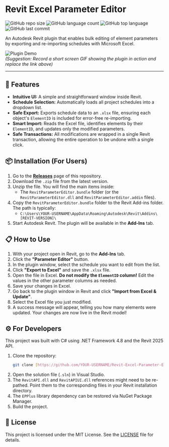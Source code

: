 # Revit Excel Parameter Editor

![GitHub repo size](https://img.shields.io/github/repo-size/YOUR-USERNAME/Revit-Excel-Parameter-Editor?style=for-the-badge)
![GitHub language count](https://img.shields.io/github/languages/count/YOUR-USERNAME/Revit-Excel-Parameter-Editor?style=for-the-badge)
![GitHub top language](https://img.shields.io/github/languages/top/YOUR-USERNAME/Revit-Excel-Parameter-Editor?style=for-the-badge)
![GitHub last commit](https://img.shields.io/github/last-commit/YOUR-USERNAME/Revit-Excel-Parameter-Editor?style=for-the-badge)

An Autodesk Revit plugin that enables bulk editing of element parameters by exporting and re-importing schedules with Microsoft Excel.

![Plugin Demo](https://i.imgur.com/your-image-url.gif)  
*(Suggestion: Record a short screen GIF showing the plugin in action and replace the link above)*

---

## 🚀 Features

* **Intuitive UI:** A simple and straightforward window inside Revit.
* **Schedule Selection:** Automatically loads all project schedules into a dropdown list.
* **Safe Export:** Exports schedule data to an `.xlsx` file, ensuring each object's `ElementID` is included for error-free re-importing.
* **Smart Import:** Reads the Excel file, identifies elements by their `ElementID`, and updates only the modified parameters.
* **Safe Transactions:** All modifications are wrapped in a single Revit transaction, allowing the entire operation to be undone with a single click.

## 📦 Installation (For Users)

1.  Go to the [**Releases**](https://github.com/YOUR-USERNAME/Revit-Excel-Parameter-Editor/releases) page of this repository.
2.  Download the `.zip` file from the latest version.
3.  Unzip the file. You will find the main items inside:
    * The `RevitParameterEditor.bundle` folder (or the `RevitParameterEditor.dll` and `RevitParameterEditor.addin` files).
4.  Copy the `RevitParameterEditor.bundle` folder to the Revit Add-ins folder. The path is typically:
    * `C:\Users\YOUR-USERNAME\AppData\Roaming\Autodesk\Revit\Addins\[REVIT-VERSION]\`
5.  Start Autodesk Revit. The plugin will be available in the **Add-Ins** tab.

## 📋 How to Use

1.  With your project open in Revit, go to the **Add-Ins** tab.
2.  Click the **"Parameter Editor"** button.
3.  In the plugin window, select the schedule you want to edit from the list.
4.  Click **"Export to Excel"** and save the `.xlsx` file.
5.  Open the file in Excel. **Do not modify the `ElementID` column!** Edit the values in the other parameter columns as needed.
6.  Save your changes in Excel.
7.  Go back to the plugin window in Revit and click **"Import from Excel & Update"**.
8.  Select the Excel file you just modified.
9.  A success message will appear, telling you how many elements were updated. Your changes are now live in the Revit model!

## ⚙️ For Developers

This project was built with C# using .NET Framework 4.8 and the Revit 2025 API.

1.  Clone the repository:
    ```bash
    git clone [https://github.com/YOUR-USERNAME/Revit-Excel-Parameter-Editor.git](https://github.com/YOUR-USERNAME/Revit-Excel-Parameter-Editor.git)
    ```
2.  Open the solution file (`.sln`) in Visual Studio.
3.  The `RevitAPI.dll` and `RevitAPIUI.dll` references might need to be re-pathed. Point them to the corresponding files in your Revit installation directory.
4.  The `EPPlus` library dependency can be restored via NuGet Package Manager.
5.  Build the project.

## 📄 License

This project is licensed under the MIT License. See the [LICENSE](LICENSE) file for details.
